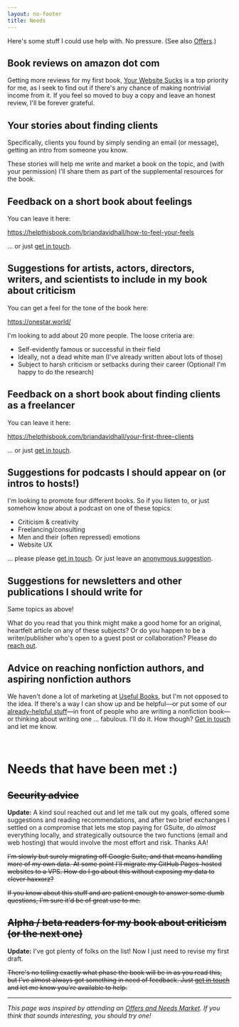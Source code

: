 ```yaml
---
layout: no-footer
title: Needs
---
```


Here's some stuff I could use help with. No pressure. (See also [Offers](/offers).)

## Book reviews on amazon dot com

Getting more reviews for my first book, [Your Website Sucks](https://www.amazon.com/dp/B0BVSXB5W7) is a top priority for me, as I seek to find out if there's any chance of making nontrivial income from it. If you feel so moved to buy a copy and leave an honest review, I'll be forever grateful.

## Your stories about finding clients

Specifically, clients you found by simply sending an email (or message), getting an intro from someone you know. 

These stories will help me write and market a book on the topic, and (with your permission) I'll share them as part of the supplemental resources for the book.

## Feedback on a short book about feelings

You can leave it here:

https://helpthisbook.com/briandavidhall/how-to-feel-your-feels

... or just [get in touch](/contact).

## Suggestions for artists, actors, directors, writers, and scientists to include in my book about criticism

You can get a feel for the tone of the book here:

https://onestar.world/

I'm looking to add about 20 more people. The loose criteria are:

- Self-evidently famous or successful in their field
- Ideally, not a dead white man (I've already written about lots of those)
- Subject to harsh criticism or setbacks during their career (Optional! I'm happy to do the research)

## Feedback on a short book about finding clients as a freelancer

You can leave it here:

https://helpthisbook.com/briandavidhall/your-first-three-clients

... or just [get in touch](/contact).

## Suggestions for podcasts I should appear on (or intros to hosts!)

I'm looking to promote four different books. So if you listen to, or just somehow know about a podcast on one of these topics:

- Criticism & creativity
- Freelancing/consulting
- Men and their (often repressed) emotions
- Website UX

... please please [get in touch](/contact). Or just leave an [anonymous suggestion](/anonymous-feedback).

## Suggestions for newsletters and other publications I should write for

Same topics as above! 

What do you read that you think might make a good home for an original, heartfelt article on any of these subjects? Or do you happen to be a writer/publisher who's open to a guest post or collaboration? Please do [reach out](/contact).

## Advice on reaching nonfiction authors, and aspiring nonfiction authors

We haven't done a lot of marketing at [Useful Books](https://www.usefulbooks.com/), but I'm not opposed to the idea. If there's a way I can show up and be helpful—or put some of our [already-helpful stuff](/https://www.usefulbooks.com/resources)—in front of people who are writing a nonfiction book—or thinking about writing one ... fabulous. I'll do it. How though? [Get in touch](/contact) and let me know.

<br />

# Needs that have been met :)

## ~~Security advice~~

**Update:** A kind soul reached out and let me talk out my goals, offered some suggestions and reading recommendations, and after two brief exchanges I settled on a compromise that lets me stop paying for GSuite, do _almost_ everything locally, and strategically outsource the two functions (email and web hosting) that would involve the most effort and risk. Thanks AA!

~~I'm slowly but surely migrating off Google Suite, and that means handling more of my own data. At some point I'll migrate my GitHub Pages-hosted websites to a VPS. How do I go about this without exposing my data to clever haxxorz?~~

~~If you know about this stuff and are patient enough to answer some dumb questions, I'm sure it'd be of great use to me.~~

## ~~Alpha / beta readers for my book about criticism (or the next one)~~

**Update:** I've got plenty of folks on the list! Now I just need to revise my first draft.

~~There's no telling exactly what phase the book will be in as you read this, but I've almost always got something in need of feedback. Just [get in touch](/contact) and let me know you're available to help.~~

---

_This page was inspired by attending an [Offers and Needs Market](https://offersandneeds.com/). If you think that sounds interesting, you should try one!_
